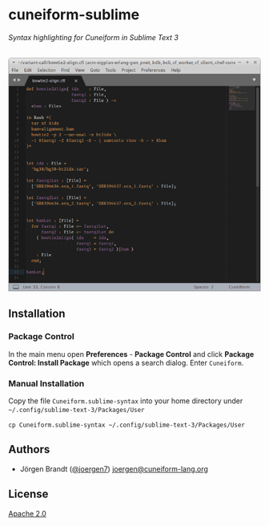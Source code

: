 # cuneiform-sublime
###### Syntax highlighting for Cuneiform in Sublime Text 3

![Screenshot_2018-08-30_14-31-30.png](Screenshot_2018-08-30_14-31-30.png)

## Installation

### Package Control

In the main menu open **Preferences** - **Package Control** and click **Package Control: Install Package** which opens a search dialog. Enter `Cuneiform`.

### Manual Installation

Copy the file `Cuneiform.sublime-syntax` into your home directory under `~/.config/sublime-text-3/Packages/User`

    cp Cuneiform.sublime-syntax ~/.config/sublime-text-3/Packages/User



## Authors

- Jörgen Brandt ([@joergen7](https://github.com/joergen7/)) [joergen@cuneiform-lang.org](mailto:joergen@cuneiform-lang.org)

## License

[Apache 2.0](https://www.apache.org/licenses/LICENSE-2.0.html)
